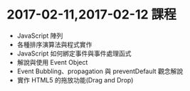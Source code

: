 # 2017-02-11,2017-02-12 課程
- JavaScript 陣列
- 各種排序演算法與程式實作
- JavaScript 如何綁定事件與事件處理函式
- 解說與使用 Event Object
- Event Bubbling、propagation 與 preventDefault 觀念解說
- 實作 HTML5 的拖放功能(Drag and Drop)
